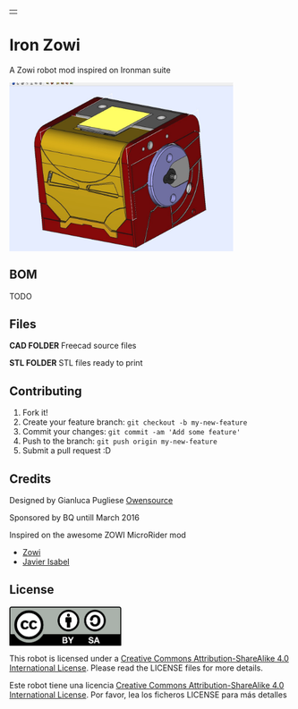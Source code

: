 <table>
<tr>
<td>
</td>
</tr>
</table>

# Iron Zowi 


A Zowi robot mod inspired on Ironman suite



<td>
<img src="IMAGES/HEAD.jpg" width="400" align="center">
</td>

## BOM
TODO

## Files
**CAD FOLDER**  Freecad source files

**STL FOLDER**  STL files ready to print



## Contributing
1. Fork it!
2. Create your feature branch: `git checkout -b my-new-feature`
3. Commit your changes: `git commit -am 'Add some feature'`
4. Push to the branch: `git push origin my-new-feature`
5. Submit a pull request :D



## Credits

Designed by Gianluca Pugliese [Owensource](https://www.owensource.com) 

Sponsored by BQ untill March 2016


Inspired on the awesome ZOWI MicroRider mod

- [Zowi](https://github.com/bqlabs/zowi)
- [Javier Isabel](https://github.com/JavierIH)


## License
<img src="IMAGES/by-sa.png" width="200" align = "center">

This robot is licensed under a [Creative Commons Attribution-ShareAlike 4.0 International License](http://creativecommons.org/licenses/by-sa/4.0/). Please read the LICENSE files for more details.

Este robot tiene una licencia [Creative Commons Attribution-ShareAlike 4.0 International License](http://creativecommons.org/licenses/by-sa/4.0/). Por favor, lea los ficheros LICENSE para más detalles
